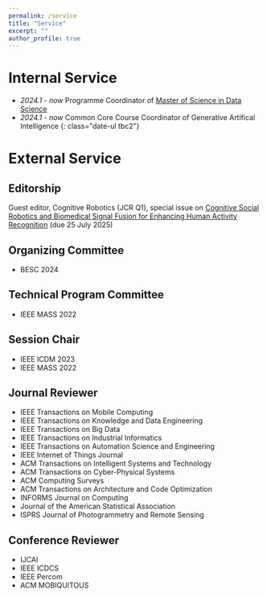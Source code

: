 ```yaml
---
permalink: /service
title: "Service"
excerpt: ""
author_profile: true
---
```



# Internal Service
- *2024.1* - *now* Programme Coordinator of [Master of Science in Data Science](https://www.ln.edu.hk/cds/mscds/)
- *2024.1* - *now* Common Core Course Coordinator of Generative Artifical Intelligence
{: class="date-ul tbc2"}

# External Service

<!-- ## Community Services
- CCF YOCSEF Hong Kong founding AC member
 -->

## Editorship
<!-- - Guest editor, Mathematics, special issue on [Big Data Analytics for Social Good](https://www.mdpi.com/journal/mathematics/special_issues/D1EO3BX64M) (due date: 30 April 2025) -->
Guest editor, Cognitive Robotics (JCR Q1), special issue on [Cognitive Social Robotics and Biomedical Signal Fusion for Enhancing Human Activity Recognition](https://www.keaipublishing.com/en/journals/cognitive-robotics/) (due 25 July 2025)


## Organizing Committee
- BESC 2024

## Technical Program Committee
- IEEE MASS 2022

## Session Chair
- IEEE ICDM 2023
- IEEE MASS 2022

## Journal Reviewer
- IEEE Transactions on Mobile Computing
- IEEE Transactions on Knowledge and Data Engineering
- IEEE Transactions on Big Data
- IEEE Transactions on Industrial Informatics
- IEEE Transactions on Automation Science and Engineering
- IEEE Internet of Things Journal
- ACM Transactions on Intelligent Systems and Technology
- ACM Transactions on Cyber-Physical Systems
- ACM Computing Surveys
- ACM Transactions on Architecture and Code Optimization
- INFORMS Journal on Computing
- Journal of the American Statistical Association
- ISPRS Journal of Photogrammetry and Remote Sensing


## Conference Reviewer
- IJCAI 
- IEEE ICDCS 
- IEEE Percom 
- ACM MOBIQUITOUS 


